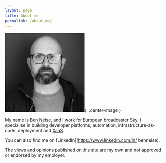 ```yaml
---
layout: page
title: About me
permalink: /about-me/
---
```

![Ben Neise, looking serious, in a black & white picture](/assets/ben_profile_pic.jpg){: .center-image }

My name is Ben Neise, and I work for European broadcaster [Sky](https://www.skygroup.sky/). I specialise in building developer platforms, automation, infrastructure-as-code, deployment and [XaaS](http://simple.wikipedia.org/wiki/Everything_as_a_service).


You can also find me on [LinkedIn](https://www.linkedin.com/in/
benneise).

<script src="https://platform.linkedin.com/badges/js/profile.js" async defer type="text/javascript">
</script>
<div class="badge-base LI-profile-badge" data-locale="en_US" data-size="large" data-theme="light" data-type="HORIZONTAL" data-vanity="benneise" data-version="v1"><a class="badge-base__link LI-simple-link" href="https://uk.linkedin.com/in/benneise?trk=profile-badge"></a></div>
              

<div class="note">The views and opinions published on this site are my own and not approved or endorsed by my employer.</div>